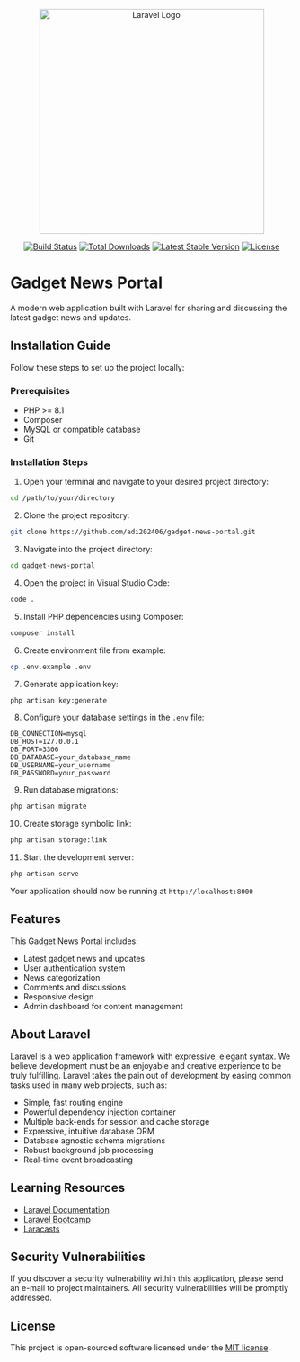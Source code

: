 <p align="center"><a href="https://laravel.com" target="_blank"><img src="https://raw.githubusercontent.com/laravel/art/master/logo-lockup/5%20SVG/2%20CMYK/1%20Full%20Color/laravel-logolockup-cmyk-red.svg" width="400" alt="Laravel Logo"></a></p>

<p align="center">
<a href="https://github.com/laravel/framework/actions"><img src="https://github.com/laravel/framework/workflows/tests/badge.svg" alt="Build Status"></a>
<a href="https://packagist.org/packages/laravel/framework"><img src="https://img.shields.io/packagist/dt/laravel/framework" alt="Total Downloads"></a>
<a href="https://packagist.org/packages/laravel/framework"><img src="https://img.shields.io/packagist/v/laravel/framework" alt="Latest Stable Version"></a>
<a href="https://packagist.org/packages/laravel/framework"><img src="https://img.shields.io/packagist/l/laravel/framework" alt="License"></a>
</p>

# Gadget News Portal

A modern web application built with Laravel for sharing and discussing the latest gadget news and updates.

## Installation Guide

Follow these steps to set up the project locally:

### Prerequisites
- PHP >= 8.1
- Composer
- MySQL or compatible database
- Git

### Installation Steps

1. Open your terminal and navigate to your desired project directory:
```bash
cd /path/to/your/directory
```

2. Clone the project repository:
```bash
git clone https://github.com/adi202406/gadget-news-portal.git
```

3. Navigate into the project directory:
```bash
cd gadget-news-portal
```

4. Open the project in Visual Studio Code:
```bash
code .
```

5. Install PHP dependencies using Composer:
```bash
composer install
```

6. Create environment file from example:
```bash
cp .env.example .env
```

7. Generate application key:
```bash
php artisan key:generate
```

8. Configure your database settings in the `.env` file:
```
DB_CONNECTION=mysql
DB_HOST=127.0.0.1
DB_PORT=3306
DB_DATABASE=your_database_name
DB_USERNAME=your_username
DB_PASSWORD=your_password
```

9. Run database migrations:
```bash
php artisan migrate
```

10. Create storage symbolic link:
```bash
php artisan storage:link
```

11. Start the development server:
```bash
php artisan serve
```

Your application should now be running at `http://localhost:8000`

## Features

This Gadget News Portal includes:

- Latest gadget news and updates
- User authentication system
- News categorization
- Comments and discussions
- Responsive design
- Admin dashboard for content management

## About Laravel

Laravel is a web application framework with expressive, elegant syntax. We believe development must be an enjoyable and creative experience to be truly fulfilling. Laravel takes the pain out of development by easing common tasks used in many web projects, such as:

- Simple, fast routing engine
- Powerful dependency injection container
- Multiple back-ends for session and cache storage
- Expressive, intuitive database ORM
- Database agnostic schema migrations
- Robust background job processing
- Real-time event broadcasting

## Learning Resources

- [Laravel Documentation](https://laravel.com/docs)
- [Laravel Bootcamp](https://bootcamp.laravel.com)
- [Laracasts](https://laracasts.com)

## Security Vulnerabilities

If you discover a security vulnerability within this application, please send an e-mail to project maintainers. All security vulnerabilities will be promptly addressed.

## License

This project is open-sourced software licensed under the [MIT license](https://opensource.org/licenses/MIT).
